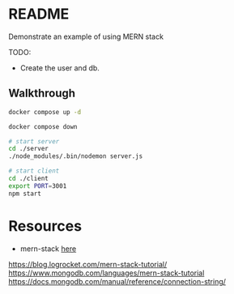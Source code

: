 # README
Demonstrate an example of using MERN stack

TODO:
* Create the user and db.

## Walkthrough
```sh
docker compose up -d 
```

```sh
docker compose down
```

```sh
# start server
cd ./server
./node_modules/.bin/nodemon server.js

# start client
cd ./client
export PORT=3001
npm start
```

# Resources 

* mern-stack [here](https://www.mongodb.com/mern-stack)

https://blog.logrocket.com/mern-stack-tutorial/
https://www.mongodb.com/languages/mern-stack-tutorial
https://docs.mongodb.com/manual/reference/connection-string/
